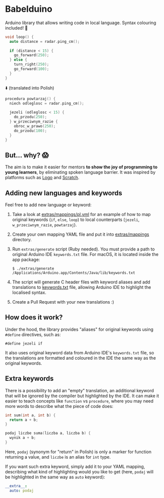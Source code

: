 # Babelduino

Arduino library that allows writing code in local language. Syntax colouring
included! 🎨

```c
void loop() {
  auto distance = radar.ping_cm();
  
  if (distance < 15) {
    go_forward(250);
  } else {
    turn_right(250);
    go_forward(100);
  }
}
```
⬇️ (translated into Polish)
```c
procedura powtarzaj() {
  niech odleglosc = radar.ping_cm();
  
  jezeli (odleglosc < 15) {
    do_przodu(250);
  } w_przeciwnym_razie {
    obroc_w_prawo(250);
    do_przodu(100);
  }
}
```

## But... why? 😱

The aim is to make it easier for mentors **to show the joy of programming to 
young learners**, by eliminating spoken language barrier. It was inspired by 
platforms such as 
[Logo](https://en.wikipedia.org/wiki/Logo_(programming_language)) and 
[Scratch](https://scratch.mit.edu).

## Adding new languages and keywords

Feel free to add new language or keyword:

1. Take a look at [extras/mappings/pl.yml](extras/mappings/pl.yml) for an 
   example of how to map original keywords (`if`, `else`, `loop`) to local 
   counterparts (`jezeli`, `w_przeciwnym_razie`, `powtarzaj`).

2. Create your own mapping YAML file and put it into 
   [extras/mappings](extras/mappings) directory.

3. Run `extras/generate` script (Ruby needed). You must provide a path to 
   original Arduino IDE `keywords.txt` file. For macOS, it is located inside the
   app package:

   `$ ./extras/generate /Applications/Arduino.app/Contents/Java/lib/keywords.txt`
   
4. The script will generate C header files with keyword aliases and add 
   translations to [keywords.txt](keywords.txt) file, allowing Arduino IDE to 
   highlight the localised syntax.

5. Create a Pull Request with your new translations :)

## How does it work?

Under the hood, the library provides "aliases" for original keywords using 
`#define` directives, such as:

`#define jezeli if`

It also uses original keyword data from Arduino IDE's `keywords.txt` file, so 
the translations are formatted and coloured in the IDE the same way as the 
original keywords.

## Extra keywords

There is a possibility to add an "empty" translation, an additional keyword that
will be ignored by the compiler but highlighted by the IDE. It can make it 
easier to teach concepts like `function` vs `procedure`, where you may need more 
words to describe what the piece of code does:

```c
int sum(int a, int b) {
  return a + b;
}
```

```c
podaj liczbe suma(liczba a, liczba b) {
  wynik a + b;
}
```

Here, `podaj` (synonym for "return" in Polish) is only a marker for function 
returning a value, and `liczbe` is an alias for `int` type.

If you want such extra keyword, simply add it to your YAML mapping, describing 
what kind of highlighting would you like to get (here, `podaj` will be 
highlighted in the same way as `auto` keyword):

```yaml
__extra__:
  auto: podaj
```
